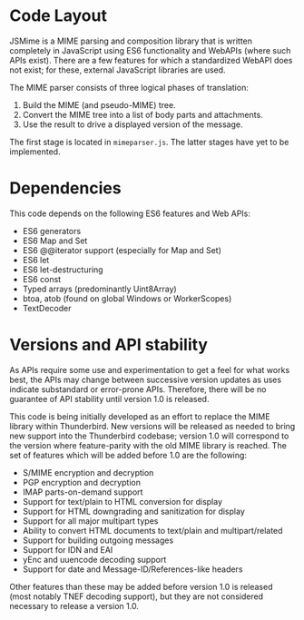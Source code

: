 Code Layout
===========

JSMime is a MIME parsing and composition library that is written completely in
JavaScript using ES6 functionality and WebAPIs (where such APIs exist). There
are a few features for which a standardized WebAPI does not exist; for these,
external JavaScript libraries are used.

The MIME parser consists of three logical phases of translation:

1. Build the MIME (and pseudo-MIME) tree.
2. Convert the MIME tree into a list of body parts and attachments.
3. Use the result to drive a displayed version of the message.

The first stage is located in `mimeparser.js`. The latter stages have yet to be
implemented.

Dependencies
============

This code depends on the following ES6 features and Web APIs:
* ES6 generators
* ES6 Map and Set
* ES6 @@iterator support (especially for Map and Set)
* ES6 let
* ES6 let-destructuring
* ES6 const
* Typed arrays (predominantly Uint8Array)
* btoa, atob (found on global Windows or WorkerScopes)
* TextDecoder

Versions and API stability
==========================

As APIs require some use and experimentation to get a feel for what works best,
the APIs may change between successive version updates as uses indicate
substandard or error-prone APIs. Therefore, there will be no guarantee of API
stability until version 1.0 is released.

This code is being initially developed as an effort to replace the MIME library
within Thunderbird. New versions will be released as needed to bring new support
into the Thunderbird codebase; version 1.0 will correspond to the version where
feature-parity with the old MIME library is reached. The set of features which
will be added before 1.0 are the following:
* S/MIME encryption and decryption
* PGP encryption and decryption
* IMAP parts-on-demand support
* Support for text/plain to HTML conversion for display
* Support for HTML downgrading and sanitization for display
* Support for all major multipart types
* Ability to convert HTML documents to text/plain and multipart/related
* Support for building outgoing messages
* Support for IDN and EAI
* yEnc and uuencode decoding support
* Support for date and Message-ID/References-like headers

Other features than these may be added before version 1.0 is released (most
notably TNEF decoding support), but they are not considered necessary to release
a version 1.0.
